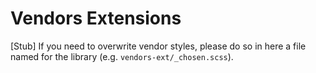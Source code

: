 # Vendors Extensions

[Stub] If you need to overwrite vendor styles, please do so in here a file named for the library (e.g. `vendors-ext/_chosen.scss`).
